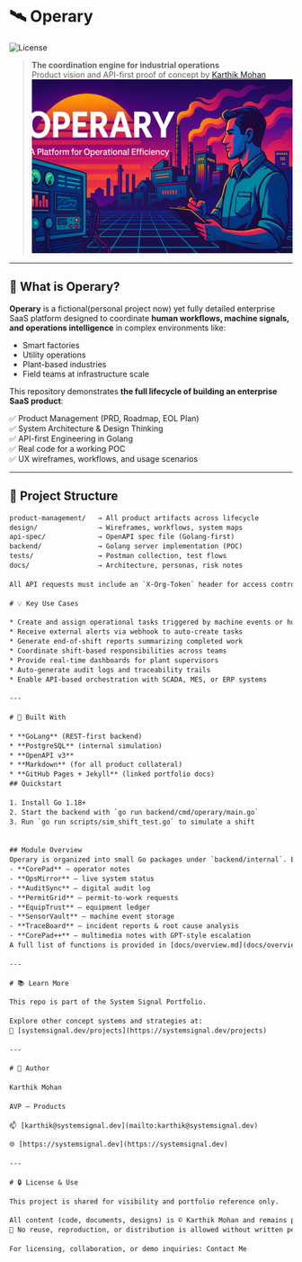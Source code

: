 # 🛰️ Operary
![License](https://img.shields.io/badge/license-Proprietary-blue)

> **The coordination engine for industrial operations**  
> Product vision and API-first proof of concept by [Karthik Mohan](https://systemsignal.dev/about)
![Operary](operary_cover.png)
---

## 🧠 What is Operary?

**Operary** is a fictional(personal project now) yet fully detailed enterprise SaaS platform designed to coordinate **human workflows, machine signals, and operations intelligence** in complex environments like:

- Smart factories  
- Utility operations  
- Plant-based industries  
- Field teams at infrastructure scale

This repository demonstrates **the full lifecycle of building an enterprise SaaS product**:

✅ Product Management (PRD, Roadmap, EOL Plan)  
✅ System Architecture & Design Thinking  
✅ API-first Engineering in Golang  
✅ Real code for a working POC  
✅ UX wireframes, workflows, and usage scenarios

---

## 🧱 Project Structure

```txt
product-management/   → All product artifacts across lifecycle  
design/               → Wireframes, workflows, system maps  
api-spec/             → OpenAPI spec file (Golang-first)  
backend/              → Golang server implementation (POC)  
tests/                → Postman collection, test flows  
docs/                 → Architecture, personas, risk notes

All API requests must include an `X-Org-Token` header for access control.

# 💡 Key Use Cases

* Create and assign operational tasks triggered by machine events or human inputs
* Receive external alerts via webhook to auto-create tasks
* Generate end-of-shift reports summarizing completed work
* Coordinate shift-based responsibilities across teams
* Provide real-time dashboards for plant supervisors
* Auto-generate audit logs and traceability trails
* Enable API-based orchestration with SCADA, MES, or ERP systems

---

# 🧰 Built With

* **GoLang** (REST-first backend)
* **PostgreSQL** (internal simulation)
* **OpenAPI v3**
* **Markdown** (for all product collateral)
* **GitHub Pages + Jekyll** (linked portfolio docs)
## Quickstart

1. Install Go 1.18+
2. Start the backend with `go run backend/cmd/operary/main.go`
3. Run `go run scripts/sim_shift_test.go` to simulate a shift


## Module Overview
Operary is organized into small Go packages under `backend/internal`. Each package exposes HTTP handlers, a usecase layer, and a Mongo-backed repository. The main modules are:
- **CorePad** – operator notes
- **OpsMirror** – live system status
- **AuditSync** – digital audit log
- **PermitGrid** – permit-to-work requests
- **EquipTrust** – equipment ledger
- **SensorVault** – machine event storage
- **TraceBoard** – incident reports & root cause analysis
- **CorePad++** – multimedia notes with GPT-style escalation
A full list of functions is provided in [docs/overview.md](docs/overview.md).

---

# 📚 Learn More

This repo is part of the System Signal Portfolio.

Explore other concept systems and strategies at:
🔗 [systemsignal.dev/projects](https://systemsignal.dev/projects)

---

# 📝 Author

Karthik Mohan

AVP – Products

📫 [karthik@systemsignal.dev](mailto:karthik@systemsignal.dev)

🌐 [https://systemsignal.dev](https://systemsignal.dev)

---

# 🔒 License & Use

This project is shared for visibility and portfolio reference only.

All content (code, documents, designs) is © Karthik Mohan and remains proprietary.
🚫 No reuse, reproduction, or distribution is allowed without written permission.

For licensing, collaboration, or demo inquiries: Contact Me
